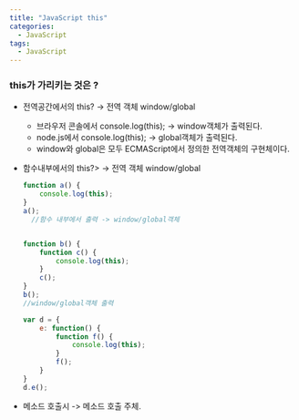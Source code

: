 ```yaml
---
title: "JavaScript this"
categories:
  - JavaScript
tags:
  - JavaScript
---
```



### this가 가리키는 것은 ?

- 전역공간에서의 this? -> 전역 객체 window/global
  - 브라우저 콘솔에서 console.log(this); -> window객체가 출력된다.
  - node.js에서 console.log(this); -> global객체가 출력된다.
  - window와 global은 모두 ECMAScript에서 정의한 전역객체의 구현체이다.

- 함수내부에서의 this?> -> 전역 객체 window/global

  ```js
  function a() {
      console.log(this);
  }
  a();
    //함수 내부에서 출력 -> window/global객체


  function b() {
      function c() {
          console.log(this);
      }
      c();
  }
  b();
  //window/global객체 출력

  var d = {
      e: function() {
          function f() {
              console.log(this);
          }
          f();
      }
  }
  d.e();
  ```
- 메소드 호출시 -> 메소드 호출 주체.